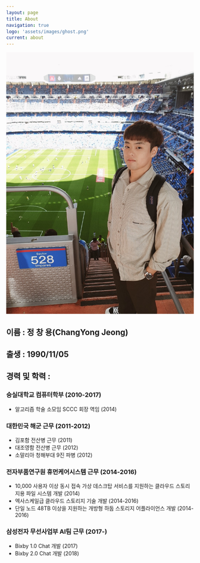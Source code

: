 ```yaml
---
layout: page
title: About
navigation: true
logo: 'assets/images/ghost.png'
current: about
---
```


![Jeong](../assets/images/about/about.jpg)

## 이름 : 정 창 용(ChangYong Jeong)

## 출생 : 1990/11/05

## 경력 및 학력 : 

### 숭실대학교 컴퓨터학부 (2010-2017)
* 알고리즘 학술 소모임 SCCC 회장 역임 (2014)

### 대한민국 해군 근무 (2011-2012)
* 김포함 전산병 근무 (2011)
* 대조영함 전산병 근무 (2012)
* 소말리아 청해부대 9진 파병 (2012)

### 전자부품연구원 휴먼케어시스템 근무 (2014-2016)
* 10,000 사용자 이상 동시 접속 가상 데스크탑 서비스를 지원하는 클라우드 스토리지용 파일 시스템 개발 (2014)
* 엑사스케일급 클라우드 스토리지 기술 개발 (2014-2016)
* 단일 노드 48TB 이상을 지원하는 개방형 하둡 스토리지 어플라이언스 개발 (2014-2016)

### 삼성전자 무선사업부 AI팀 근무 (2017-)
* Bixby 1.0 Chat 개발 (2017)
* Bixby 2.0 Chat 개발 (2018)